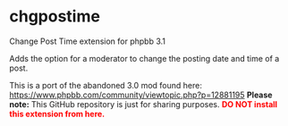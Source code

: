 # chgpostime
Change Post Time extension for phpbb 3.1

Adds the option for a moderator to change the posting date and time of a post.

This is a port of the abandoned 3.0 mod found here: https://www.phpbb.com/community/viewtopic.php?p=12881195
<b>Please note:</b>
This GitHub repository is just for sharing purposes. <b style="color:red;">DO NOT install this extension from here.</b>


